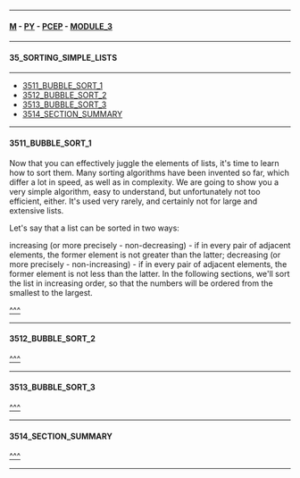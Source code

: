 
---

#### [M](https://github.com/ttltrk/TTT/blob/master/menu.md) - [PY](https://github.com/ttltrk/TTT/blob/master/PY/PY.md) - [PCEP](https://github.com/ttltrk/TTT/blob/master/PY/PCEP/PCEP.md) - [MODULE_3](https://github.com/ttltrk/TTT/blob/master/PY/PCEP/MODULE_3/MODULE_3.md)

---

#### 35_SORTING_SIMPLE_LISTS

---

* [3511_BUBBLE_SORT_1](#3511_BUBBLE_SORT_1)
* [3512_BUBBLE_SORT_2](#3512_BUBBLE_SORT_2)
* [3513_BUBBLE_SORT_3](#3513_BUBBLE_SORT_3)
* [3514_SECTION_SUMMARY](#3514_SECTION_SUMMARY)

---

#### 3511_BUBBLE_SORT_1

Now that you can effectively juggle the elements of lists, it's time to learn how to sort them. Many sorting algorithms have been invented so far, which differ a lot in speed, as well as in complexity. We are going to show you a very simple algorithm, easy to understand, but unfortunately not too efficient, either. It's used very rarely, and certainly not for large and extensive lists.

Let's say that a list can be sorted in two ways:

increasing (or more precisely - non-decreasing) - if in every pair of adjacent elements, the former element is not greater than the latter;
decreasing (or more precisely - non-increasing) - if in every pair of adjacent elements, the former element is not less than the latter.
In the following sections, we'll sort the list in increasing order, so that the numbers will be ordered from the smallest to the largest.

[^^^](#35_SORTING_SIMPLE_LISTS)

---

#### 3512_BUBBLE_SORT_2

[^^^](#35_SORTING_SIMPLE_LISTS)

---

#### 3513_BUBBLE_SORT_3

[^^^](#35_SORTING_SIMPLE_LISTS)

---

#### 3514_SECTION_SUMMARY

[^^^](#35_SORTING_SIMPLE_LISTS)

---
